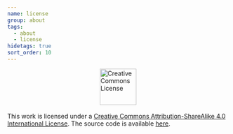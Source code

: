 ```yaml
---
name: license
group: about
tags:
  - about
  - license
hidetags: true
sort_order: 10
---
```

<div>
    <a rel="license" href="http://creativecommons.org/licenses/by-sa/4.0/"><img alt="Creative Commons License" style="border-width:0;display:block;margin:auto;width:83px" src="https://i.creativecommons.org/l/by-sa/4.0/88x31.png" /></a><br />This work is licensed under a <a rel="license" href="http://creativecommons.org/licenses/by-sa/4.0/">Creative Commons Attribution-ShareAlike 4.0 International License</a>. The source code is available <a href="https://github.com/randomphotons/randomphotons.github.io">here</a>.
</div>
